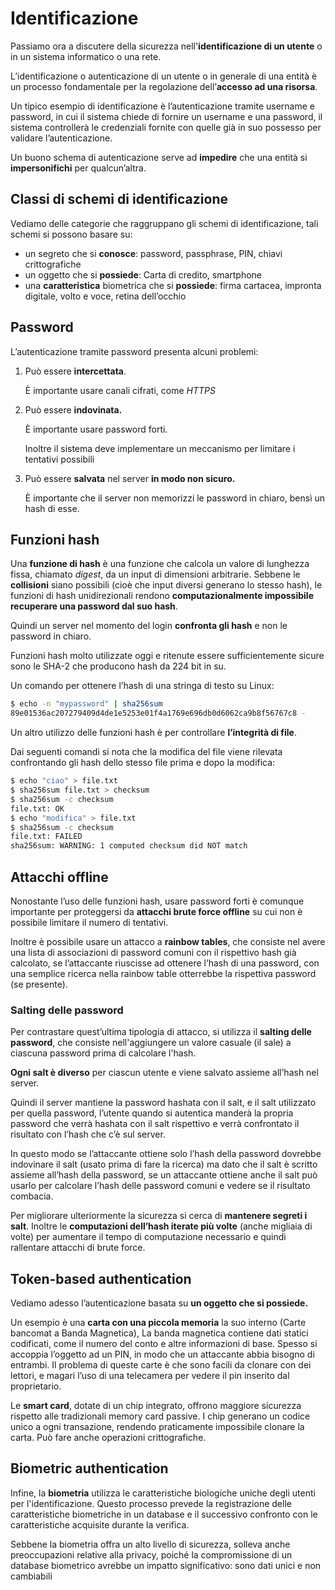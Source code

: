 ﻿# Identificazione

Passiamo ora a discutere della sicurezza nell'**identificazione di un utente** o in un sistema informatico o una rete.

L’identificazione o autenticazione di un utente o in generale di una entità è un processo fondamentale per la regolazione dell’**accesso ad una risorsa**.

Un tipico esempio di identificazione è l’autenticazione tramite username e password, in cui il sistema chiede di fornire un username e una password, il sistema controllerà le credenziali fornite con quelle già in suo possesso per validare l’autenticazione.

Un buono schema di autenticazione serve ad **impedire** che una entità si **impersonifichi** per qualcun’altra.

## Classi di schemi di identificazione

Vediamo delle categorie che raggruppano gli schemi di identificazione, tali schemi si possono basare su:

- un segreto che si **conosce**: password, passphrase, PIN, chiavi crittografiche
- un oggetto che si **possiede**: Carta di credito, smartphone
- una **caratteristica** biometrica che si **possiede**: firma cartacea, impronta digitale, volto e voce, retina dell’occhio

## Password

L’autenticazione tramite password presenta alcuni problemi:

1. Può essere **intercettata**.
    
    È importante usare canali cifrati, come *HTTPS*
    
2. Può essere **indovinata.**
    
    È importante usare password forti.
    
    Inoltre il sistema deve implementare un meccanismo per limitare i tentativi possibili
    
3. Può essere **salvata** nel server **in modo non sicuro.**
    
    È importante che il server non memorizzi le password in chiaro, bensì un hash di esse.
    

## Funzioni hash

Una **funzione di hash** è una funzione che calcola un valore di lunghezza fissa, chiamato *digest*, da un input di dimensioni arbitrarie. Sebbene le **collisioni** siano possibili (cioè che input diversi generano lo stesso hash), le funzioni di hash unidirezionali rendono **computazionalmente impossibile recuperare una password dal suo hash**.

Quindi un server nel momento del login **confronta gli hash** e non le password in chiaro.

Funzioni hash molto utilizzate oggi e ritenute essere sufficientemente sicure sono le SHA-2 che producono hash da 224 bit in su.

Un comando per ottenere l’hash di una stringa di testo su Linux:

```bash
$ echo -n "mypassword" | sha256sum
89e01536ac207279409d4de1e5253e01f4a1769e696db0d6062ca9b8f56767c8 -
```

Un altro utilizzo delle funzioni hash è per controllare **l’integrità di file**.

Dai seguenti comandi si nota che la modifica del file viene rilevata confrontando gli hash dello stesso file prima e dopo la modifica:

```bash
$ echo "ciao" > file.txt
$ sha256sum file.txt > checksum
$ sha256sum -c checksum
file.txt: OK
$ echo "modifica" > file.txt
$ sha256sum -c checksum
file.txt: FAILED
sha256sum: WARNING: 1 computed checksum did NOT match
```

## Attacchi offline

Nonostante l’uso delle funzioni hash, usare password forti è comunque importante per proteggersi da **attacchi brute force offline** su cui non è possibile limitare il numero di tentativi.

Inoltre è possibile usare un attacco a **rainbow tables**, che consiste nel avere una lista di associazioni di password comuni con il rispettivo hash già calcolato, se l’attaccante riuscisse ad ottenere l’hash di una password, con una semplice ricerca nella rainbow table otterrebbe la rispettiva password (se presente).

### Salting delle password

Per contrastare quest’ultima tipologia di attacco, si utilizza il **salting delle password**, che consiste nell'aggiungere un valore casuale (il sale) a ciascuna password prima di calcolare l'hash.

**Ogni salt è diverso** per ciascun utente e viene salvato assieme all’hash nel server.

Quindi il server mantiene la password hashata con il salt, e il salt utilizzato per quella password, l’utente quando si autentica manderà la propria password che verrà hashata con il salt rispettivo e verrà confrontato il risultato con l’hash che c’è sul server.

In questo modo se l’attaccante ottiene solo l’hash della password dovrebbe indovinare il salt (usato prima di fare la ricerca) ma dato che il salt è scritto assieme all’hash della password, se un attaccante ottiene anche il salt può usarlo per calcolare l’hash delle password comuni e vedere se il risultato combacia.

Per migliorare ulteriormente la sicurezza si cerca di **mantenere segreti i salt**. Inoltre le **computazioni dell’hash iterate più volte** (anche migliaia di volte) per aumentare il tempo di computazione necessario e quindi rallentare attacchi di brute force.

## Token-based authentication

Vediamo adesso l’autenticazione basata su **un oggetto che si possiede.**

Un esempio è una **carta con una piccola memoria** la suo interno (Carte bancomat a Banda Magnetica), La banda magnetica contiene dati statici codificati, come il numero del conto e altre informazioni di base. Spesso si accoppia l’oggetto ad un PIN, in modo che un attaccante abbia bisogno di entrambi. Il problema di queste carte è che sono facili da clonare con dei lettori, e magari l’uso di una telecamera per vedere il pin inserito dal proprietario.

Le **smart card**, dotate di un chip integrato, offrono maggiore sicurezza rispetto alle tradizionali memory card passive. I chip generano un codice unico a ogni transazione, rendendo praticamente impossibile clonare la carta. Può fare anche operazioni crittografiche.

## Biometric authentication

Infine, la **biometria** utilizza le caratteristiche biologiche uniche degli utenti per l'identificazione. Questo processo prevede la registrazione delle caratteristiche biometriche in un database e il successivo confronto con le caratteristiche acquisite durante la verifica.

Sebbene la biometria offra un alto livello di sicurezza, solleva anche preoccupazioni relative alla privacy, poiché la compromissione di un database biometrico avrebbe un impatto significativo: sono dati unici e non cambiabili
